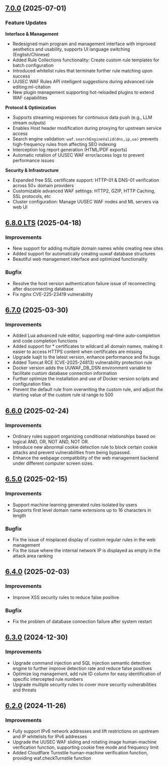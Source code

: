 ## [7.0.0](https://github.com/Safe3/uuWAF/compare/v7.0.0...v6.8.0) (2025-07-01)


### Feature Updates  

**Interface & Management**

- Redesigned main program and management interface with improved aesthetics and usability, supports UI language switching (English/Chinese)
- Added Rule Collections functionality: Create custom rule templates for batch configuration
- Introduced whitelist rules that terminate further rule matching upon success
- UUSEC WAF Rules API intelligent suggestions during advanced rule editing:ml-citation
- New plugin management supporting hot-reloaded plugins to extend WAF capabilities

**Protocol & Optimization**
- Supports streaming responses for continuous data push (e.g., LLM stream outputs)
- Enables Host header modification during proxying for upstream service access
- Search engine validation: `waf.searchEngineValid(dns,ip,ua)` prevents high-frequency rules from affecting SEO indexing
- Interception log report generation (HTML/PDF exports)
- Automatic rotation of UUSEC WAF error/access logs to prevent performance issues

**Security & Infrastructure**

- Expanded free SSL certificate support: HTTP-01 & DNS-01 verification across 50+ domain providers
- Customizable advanced WAF settings: HTTP2, GZIP, HTTP Caching, SSL protocols, etc
- Cluster configuration: Manage UUSEC WAF nodes and ML servers via web UI




## [6.8.0 LTS](https://github.com/Safe3/uuWAF/compare/v6.8.0...v6.7.0) (2025-04-18)


### Improvements

- New support for adding multiple domain names while creating new sites
- Added support for automatically creating uuwaf database structures
- Beautiful web management interface and optimized functionality

### Bugfix

- Resolve the host version authentication failure issue of reconnecting after disconnecting  database
- Fix nginx CVE-225-23419 vulnerability




## [6.7.0](https://github.com/Safe3/uuWAF/compare/v6.7.0...v6.6.0) (2025-03-30)


### Improvements

- Added Lua advanced rule editor, supporting real-time auto-completion and code completion functions
- Added support for * certificates to wildcard all domain names, making it easier to access HTTPS content when certificates are missing
- Upgrade luajit to the latest version, enhance performance and fix bugs
- Added Tomcat RCE (CVE-2025-24813) vulnerability protection rule
- Docker version adds the UUWAF_DB_DSN environment variable to facilitate custom database connection information
- Further optimize the installation and use of Docker version scripts and configuration files
- Prevent the default rule from overwriting the custom rule, and adjust the starting value of the custom rule id range to 500



## [6.6.0](https://github.com/Safe3/uuWAF/compare/v6.6.0...v6.5.0) (2025-02-24)


### Improvements

- Ordinary rules support organizing conditional relationships based on logical AND, OR, NOT AND, NOT OR.
- Introduce new abnormal cookie detection rule to block certain cookie attacks and prevent vulnerabilities from being bypassed.
- Enhance the webpage compatibility of the web management backend under different computer screen sizes.



## [6.5.0](https://github.com/Safe3/uuWAF/compare/v6.5.0...v6.4.0) (2025-02-15)

### Improvements

- Support machine learning generated rules isolated by users
- Supports first level domain name extensions up to 16 characters in length

### Bugfix

- Fix the issue of misplaced display of custom regular rules in the web management
- Fix the issue where the internal network IP is displayed as empty in the attack area ranking



## [6.4.0](https://github.com/Safe3/uuWAF/compare/v6.4.0...v6.3.0) (2025-02-03)

### Improvements

- Improve XSS security rules to reduce false positive

### Bugfix

- Fix the problem of database connection failure after system restart



## [6.3.0](https://github.com/Safe3/uuWAF/compare/v6.3.0...v6.2.0) (2024-12-30)

### Improvements

- Upgrade command injection and SQL injection semantic detection engine to further improve detection rate and reduce false positives
- Optimize log management, add rule ID column for easy identification of specific intercepted rule numbers
- Upgrade multiple security rules to cover more security vulnerabilities and threats



## [6.2.0](https://github.com/Safe3/uuWAF/compare/v6.2.0...v6.1.0) (2024-11-26)

### Improvements

- Fully support IPv6 network addresses and lift restrictions on upstream and IP whitelists for IPv6 addresses
- Upgrade the UUSEC WAF sliding and rotating image human-machine verification function, supporting cookie free mode and frequency limit
- Added Cloudflare Turnstile human-machine verification function, providing waf.checkTurnstile function

